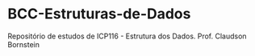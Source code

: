 # BCC-Estruturas-de-Dados
Repositório de estudos de ICP116 - Estrutura dos Dados. Prof. Claudson Bornstein
